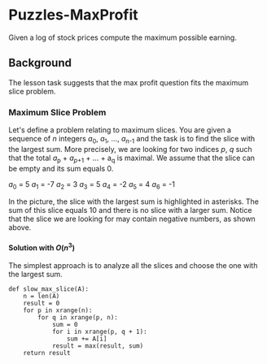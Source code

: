 # Puzzles-MaxProfit

Given a log of stock prices compute the maximum possible earning.

## Background

The lesson task suggests that the max profit question fits the maximum slice problem.

### Maximum Slice Problem

Let's define a problem relating to maximum slices. You are given a sequence of *n* integers
*a*<sub>0</sub>, *a*<sub>1</sub>, ..., *a*<sub>*n*-1</sub> and the task is to find the
slice with the largest sum. More precisely, we are looking for two indices *p*, *q* such
that the total *a*<sub>p</sub> + *a*<sub>*p*+1</sub> + ... + a<sub>q</sub> is maximal.
We assume that the slice can be empty and its sum equals 0.

*a*<sub>0</sub> = 5
*a*<sub>1</sub> = -7
*a*<sub>2</sub> = 3
*a*<sub>3</sub> = 5
*a*<sub>4</sub> = -2
*a*<sub>5</sub> = 4
*a*<sub>6</sub> = -1

In the picture, the slice with the largest sum is highlighted in asterisks. The sum of this slice
equals 10 and there is no slice with a larger sum. Notice that the slice we are looking for
may contain negative numbers, as shown above.

#### Solution with *O*(*n*<sup>3</sup>)

The simplest approach is to analyze all the slices and choose the one with the largest sum.

```
def slow_max_slice(A):
    n = len(A)
    result = 0
    for p in xrange(n):
        for q in xrange(p, n):
            sum = 0
            for i in xrange(p, q + 1):
                sum += A[i]
            result = max(result, sum)
    return result
```
